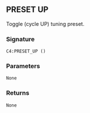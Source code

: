 ## PRESET UP

Toggle (cycle UP) tuning preset.


###  Signature

`C4:PRESET_UP ()`


### Parameters

`None
`

### Returns

`None
`